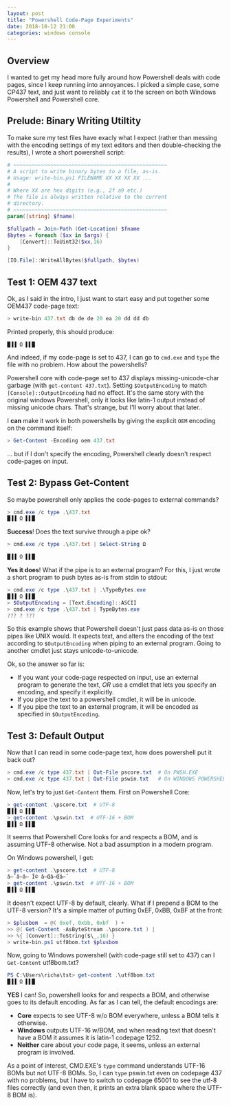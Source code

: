 ```yaml
---
layout: post
title: "Powershell Code-Page Experiments"
date: 2018-10-12 21:00
categories: windows console
---
```


## Overview

I wanted to get my head more fully around how Powershell deals with code
pages, since I keep running into annoyances.  I picked a simple case,
some CP437 text, and just want to reliably `cat` it to the screen on
both Windows Powershell and Powershell core.


## Prelude: Binary Writing Utiltity

To make sure my test files have exacly what I expect (rather than
messing with the encoding settings of my text editors and then
double-checking the results), I wrote a short powershell script:

~~~~~ powershell
# ~~~~~~~~~~~~~~~~~~~~~~~~~~~~~~~~~~~~~~~~~~~~~~~~~~
# A script to write binary bytes to a file, as-is.
# Usage: write-bin.ps1 FILENAME XX XX XX XX ...
#
# Where XX are hex digits (e.g., 2f a9 etc.)
# The file is always written relative to the current
# directory.
# ~~~~~~~~~~~~~~~~~~~~~~~~~~~~~~~~~~~~~~~~~~~~~~~~~~
param([string] $fname)

$fullpath = Join-Path (Get-Location) $fname
$bytes = foreach ($xx in $args) {
    [Convert]::ToUint32($xx,16)
}

[IO.File]::WriteAllBytes($fullpath, $bytes)
~~~~~

## Test 1: OEM 437 text

Ok, as I said in the intro, I just want to start easy and put together
some OEM437 code-page text:

~~~~~ powershell
> write-bin 437.txt db de de 20 ea 20 dd dd db
~~~~~

Printed properly, this should produce:

    █▐▐ Ω ▌▌█

And indeed, if my code-page is set to 437, I can go to `cmd.exe` and
`type` the file with no problem.  How about the powershells?

Powershell core with code-page set to
437 displays missing-unicode-char garbage (with `get-content 437.txt`).
Setting `$OutputEncoding` to match `[Console]::OutputEncoding`
had no effect.  It's the same story with the original
windows Powershell, only it looks like latin-1 output instead of
missing unicode chars.  That's strange, but I'll worry about that
later..

I **can** make it work in both powershells by giving the explicit `OEM`
encoding on the command itself:

~~~~~~ powershell
> Get-Content -Encoding oem 437.txt
~~~~~~

... but if I don't specify the encoding, Powershell clearly doesn't
respect code-pages on input.

## Test 2: Bypass Get-Content

So maybe powershell only applies the code-pages to external commands?

~~~~~~ powershell
> cmd.exe /c type .\437.txt
█▐▐ Ω ▌▌█
~~~~~~

**Success**!  Does the text survive through a pipe ok?

~~~~~~ powershell
> cmd.exe /c type .\437.txt | Select-String Ω 

█▐▐ Ω ▌▌█

~~~~~~

**Yes it does**!   What if the pipe is to an external program?  For
this, I just wrote a short program to push bytes as-is from stdin to
stdout:

~~~~~~ powershell
> cmd.exe /c type .\437.txt | .\TypeBytes.exe
█▐▐ Ω ▌▌█
> $OutputEncoding = [Text.Encoding]::ASCII
> cmd.exe /c type .\437.txt | TypeBytes.exe
??? ? ???
~~~~~~

So this example shows that Powershell doesn't just pass data as-is on
those pipes like UNIX would.  It expects text, and alters the encoding
of the text according to `$OutputEncoding` when piping to an external
program.  Going to another cmdlet just stays unicode-to-unicode.

Ok, so the answer so far is:

 - If you want your code-page respected on input, use 
   an external program to generate the text, _OR_ use
   a cmdlet that lets you specify an encoding, and 
   specify it explicitly.
 - If you pipe the text to a powershell cmdlet, it will
   be in unicode.
 - If you pipe the text to an external program, it will 
   be encoded as specified in `$OutputEncoding`.

## Test 3: Default Output

Now that I can read in some code-page text, how does powershell put it
back out?

~~~~~~ powershell
> cmd.exe /c type 437.txt | Out-File pscore.txt  # On PWSH.EXE 
> cmd.exe /c type 437.txt | Out-File pswin.txt   # On WINDOWS POWERSHELL
~~~~~~

Now, let's try to just `Get-Content` them.  First on Powershell Core:

~~~~~~ powershell
> get-content .\pscore.txt  # UTF-8
█▐▐ Ω ▌▌█
> get-content .\pswin.txt  # UTF-16 + BOM
█▐▐ Ω ▌▌█
~~~~~~

It seems that Powershell Core looks for and respects a BOM, and is
assuming UTF-8 otherwise. Not a bad assumption in a modern program.

On Windows powershell, I get:

~~~~~ powershell
> get-content .\pscore.txt  # UTF-8
â–ˆâ–â– Î© â–Œâ–Œâ–ˆ
> get-content .\pswin.txt  # UTF-16 + BOM
█▐▐ Ω ▌▌█
~~~~~

It doesn't expect UTF-8 by default, clearly.  What if I prepend a
BOM to the UTF-8 version?  It's a simple matter of putting 0xEF, 
0xBB, 0xBF at the front:

~~~~~~ powershell
> $plusbom  = @( 0xef, 0xbb, 0xbf  ) + 
>> @( Get-Content -AsByteStream .\pscore.txt ) | 
>> %{ [Convert]::ToString($\_,16) }
> write-bin.ps1 utf8bom.txt $plusbom
~~~~~~

Now, going to Windows powershell (with code-page still set to 437) can I
`Get-Content` utf8bom.txt?

~~~~~~ powershell
PS C:\Users\richa\tst> get-content .\utf8bom.txt
█▐▐ Ω ▌▌█
~~~~~~

**YES** I can!  So, powershell looks for and respects a BOM, and
otherwise goes to its default encoding.  As far as I can tell, the
default encodings are:

  - **Core** expects to see UTF-8 w/o BOM everywhere, unless a BOM
    tells it otherwise.
  - **Windows** outputs UTF-16 w/BOM, and when reading text that doesn't
    have a BOM it assumes it is latin-1 codepage 1252.
  - **Neither** care about your code page, it seems, unless an external
    program is involved.

As a point of interest, CMD.EXE's `type` command understands UTF-16
BOMs but not UTF-8 BOMs.  So, I can `type` pswin.txt even on codepage
437 with no problems, but I have to switch to codepage 65001 to see the
utf-8 files correctly (and even then, it prints an extra blank space
where the UTF-8 BOM is).

